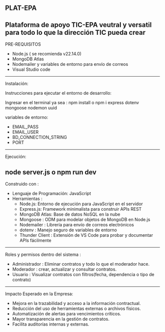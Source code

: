 PLAT-EPA
--------------------------------------------------------------------------------------------
Plataforma de apoyo TIC-EPA veutral y versatil para todo lo que la dirección TIC pueda crear 
---------------------------------------------------------------------------------------------
PRE-REQUISITOS  
-  Node.js ( se recomienda v22.14.0)
-  MongoDB Atlas
-  Nodemailer y variables de entorno para envío de correos
-  Visual Studio code
------------------------------------------------------------------------------------------
Instalación: 

Instrucciones para ejecutar el entorno de desarrollo:

Ingresar en el terminal ya sea : npm install o npm i express dotenv mongoose nodemon uuid

variables de entorno:
- EMAIL_PASS
- EMAIL_USER
- BD_CONNECTION_STRING
- PORT
----------------------------------------------------------------------------------------
Ejecución:

node server.js o npm run dev 
---------------------------------------------------------------------------------------
Construido con :
- Lenguaje de Programación: JavaScript
- Herramientas :
   - Node.js: Entorno de ejecución para JavaScript en el servidor
   - Express.js: Framework minimalista para construir APIs REST
   - MongoDB Atlas: Base de datos NoSQL en la nube
   - Mongoose : ODM para modelar objetos de MongoDB en Node.js
   - Nodemailer :  Librería para envío de correos electrónicos
   - dotenv :  Manejo seguro de variables de entorno
   - Thunder Client : Extensión de VS Code para probar y documentar APIs fácilmente
---------------------------------------------------------------------------------------
Roles  y permisos dentro del sistema : 
- Administrador  : Eliminar contratos y todo lo que el moderador hace.
- Moderador : crear, actualizar y consultar contratos.
- Usuario : Visualizar contratos con filtros(fecha, dependencia o tipo de contrato)
---------------------------------------------------------------------------------------
Impacto Esperado en la Empresa: 
- Mejora en la trazabilidad y acceso a la información contractual.
- Reducción del uso de herramientas externas o archivos físicos.
- Automatización de alertas para vencimientos críticos.
- Mayor transparencia en la gestión de contratos.
- Facilita auditorías internas y externas.

 
